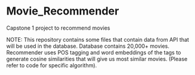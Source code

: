 # Movie_Recommender
Capstone 1 project to recommend movies 

NOTE:
This repository contains some files that contain data from API that will be used in the database. Database contains 20,000+ movies. Recommender uses POS tagging and word embeddings of the  tags to generate cosine similarities that will give us most similar movies. (Please refer to code for specific algorithm).  
